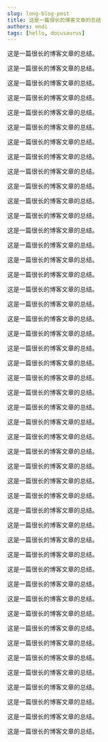 ```yaml
---
slug: long-blog-post
title: 这是一篇很长的博客文章的总结
authors: endi
tags: [hello, docusaurus]
---
```


这是一篇很长的博客文章的总结。

<!-- truncate -->

这是一篇很长的博客文章的总结。

这是一篇很长的博客文章的总结。

这是一篇很长的博客文章的总结。

这是一篇很长的博客文章的总结。

这是一篇很长的博客文章的总结。

这是一篇很长的博客文章的总结。

这是一篇很长的博客文章的总结。

这是一篇很长的博客文章的总结。

这是一篇很长的博客文章的总结。

这是一篇很长的博客文章的总结。

这是一篇很长的博客文章的总结。

这是一篇很长的博客文章的总结。

这是一篇很长的博客文章的总结。

这是一篇很长的博客文章的总结。

这是一篇很长的博客文章的总结。

这是一篇很长的博客文章的总结。

这是一篇很长的博客文章的总结。

这是一篇很长的博客文章的总结。

这是一篇很长的博客文章的总结。

这是一篇很长的博客文章的总结。

这是一篇很长的博客文章的总结。

这是一篇很长的博客文章的总结。

这是一篇很长的博客文章的总结。

这是一篇很长的博客文章的总结。

这是一篇很长的博客文章的总结。

这是一篇很长的博客文章的总结。

这是一篇很长的博客文章的总结。

这是一篇很长的博客文章的总结。

这是一篇很长的博客文章的总结。

这是一篇很长的博客文章的总结。

这是一篇很长的博客文章的总结。

这是一篇很长的博客文章的总结。

这是一篇很长的博客文章的总结。

这是一篇很长的博客文章的总结。

这是一篇很长的博客文章的总结。

这是一篇很长的博客文章的总结。

这是一篇很长的博客文章的总结。

这是一篇很长的博客文章的总结。

这是一篇很长的博客文章的总结。

这是一篇很长的博客文章的总结。

这是一篇很长的博客文章的总结。

这是一篇很长的博客文章的总结。

这是一篇很长的博客文章的总结。

这是一篇很长的博客文章的总结。

这是一篇很长的博客文章的总结。

这是一篇很长的博客文章的总结。
